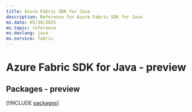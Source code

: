 ```yaml
---
title: Azure Fabric SDK for Java
description: Reference for Azure Fabric SDK for Java
ms.date: 05/30/2025
ms.topic: reference
ms.devlang: java
ms.service: fabric
---
```

# Azure Fabric SDK for Java - preview
## Packages - preview
[!INCLUDE [packages](fabric-index.md)]